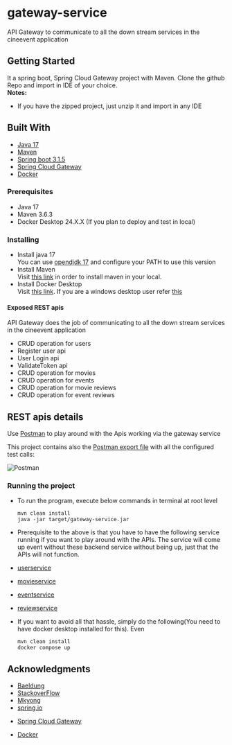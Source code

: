 # gateway-service
API Gateway to communicate to all the down stream services in the cineevent application

## Getting Started
It a spring boot, Spring Cloud Gateway project with Maven.
Clone the github Repo and import in IDE of your choice. \
**Notes:**
- If you have the zipped project, just unzip it and import in any IDE

## Built With
* [Java 17](https://openjdk.org/projects/jdk/17/)
* [Maven](https://maven.apache.org/)
* [Spring boot 3.1.5](https://spring.io/projects/spring-boot)
* [Spring Cloud Gateway](https://spring.io/projects/spring-cloud-gateway)
* [Docker](https://docs.docker.com/)

### Prerequisites
- Java 17
- Maven 3.6.3
- Docker Desktop 24.X.X (If you plan to deploy and test in local)

### Installing
- Install java 17 \
  You can use [opendjdk 17](https://download.java.net/openjdk/jdk17/ri/openjdk-17+35_windows-x64_bin.zip) and configure your PATH to use this version
- Install Maven \
  Visit [this link](https://maven.apache.org/install.html) in order to install maven in your local.
- Install Docker Desktop \
  Visit [this link](https://docs.docker.com/desktop/install/mac-install/). If you are a windows desktop user refer [this](https://docs.docker.com/desktop/install/windows-install/)
  
#### Exposed REST apis
API Gateway does the job of communicating to all the down stream services in the cineevent application

* CRUD operation for users
* Register user api
* User Login api
* ValidateToken api
* CRUD operation for movies
* CRUD operation for events
* CRUD operation for movie reviews
* CRUD operation for event reviews

## REST apis details
Use [Postman](https://www.postman.com/) to play around with the Apis working via the gateway service

This project contains also the [Postman export file](https://github.com/nrpndr/gateway-service/blob/main/GatewayService.postman_collection.json) with all the configured test calls:

![Postman](https://github.com/nrpndr/gateway-service/blob/main/postman-ui.png "Postman Collection")

### Running the project
- To run the program, execute below commands in terminal at root level
	
    ```
    mvn clean install
    java -jar target/gateway-service.jar
    ```
- Prerequisite to the above is that you have to have the following service running if you want to play around with the APIs. The service will come up event without these backend service without being up, just that the APIs will not function.
- [userservice](https://github.com/nrpndr/user-service)
- [movieservice](https://github.com/Dharrani-K/2022mt93105-Scalable-Service-Assignment)
- [eventservice](https://github.com/shubham-shar/Event-Service)
- [reviewservice](https://github.com/nrpndr/review-service)

- If you want to avoid all that hassle, simply do the following(You need to have docker desktop installed for this). Even 
	
    ```
    mvn clean install
    docker compose up
    ```

## Acknowledgments
- [Baeldung](https://www.baeldung.com)
- [StackoverFlow](https://stackoverflow.com/)
- [Mkyong](https://mkyong.com/)
- [spring.io](https://spring.io/)
* [Spring Cloud Gateway](https://spring.io/projects/spring-cloud-gateway)
- [Docker](https://docs.docker.com/)